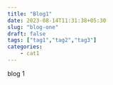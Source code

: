 ```yaml
---
title: "Blog1"
date: 2023-08-14T11:31:38+05:30
slug: "blog-one"
draft: false
tags: ["tag1","tag2","tag3"]
categories: 
    - cat1
---
```


blog 1
